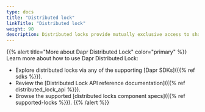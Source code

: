 ```yaml
---
type: docs
title: "Distributed lock"
linkTitle: "Distributed lock"
weight: 90
description: Distributed locks provide mutually exclusive access to shared resources from an application.
---
```


{{% alert title="More about Dapr Distributed Lock" color="primary" %}}
 Learn more about how to use Dapr Distributed Lock:
 - Explore distributed locks via any of the supporting [Dapr SDKs]({{% ref sdks %}}). 
 - Review the [Distributed Lock API reference documentation]({{% ref distributed_lock_api %}}).
 - Browse the supported [distributed locks component specs]({{% ref supported-locks %}}).
{{% /alert %}}